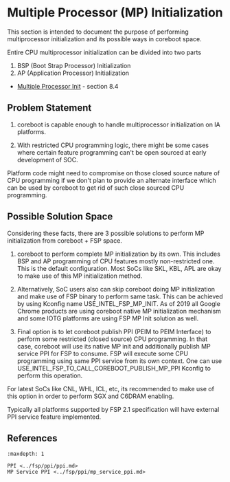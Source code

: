 # Multiple Processor (MP) Initialization

This section is intended to document the purpose of performing multiprocessor
initialization and its possible ways in coreboot space.

Entire CPU multiprocessor initialization can be divided into two parts
1. BSP (Boot Strap Processor) Initialization
2. AP (Application Processor) Initialization

* [Multiple Processor Init](https://www.intel.com/content/dam/www/public/us/en/documents/manuals/64-ia-32-architectures-software-developer-vol-3a-part-1-manual.pdf) - section 8.4

## Problem Statement

1. coreboot is capable enough to handle multiprocessor initialization on
IA platforms.

2. With restricted CPU programming logic, there might be some cases where
certain feature programming can't be open sourced at early development of SOC.

Platform code might need to compromise on those closed source nature of CPU
programming if we don't plan to provide an alternate interface which can be
used by coreboot to get rid of such close sourced CPU programming.

## Possible Solution Space

Considering these facts, there are 3 possible solutions to perform MP
initialization from coreboot + FSP space.

1. coreboot to perform complete MP initialization by its own. This includes
BSP and AP programming of CPU features mostly non-restricted one. This is
the default configuration. Most SoCs like SKL, KBL, APL are okay to make use
of this MP initialization method.

2. Alternatively, SoC users also can skip coreboot doing MP initialization
and make use of FSP binary to perform same task. This can be achieved by using
Kconfig name USE_INTEL_FSP_MP_INIT. As of 2019 all Google Chrome products are
using coreboot native MP initialization mechanism and some IOTG platforms
are using FSP MP Init solution as well.

3. Final option is to let coreboot publish PPI (PEIM to PEIM Interface) to
perform some restricted (closed source) CPU programming. In that case,
coreboot will use its native MP init and additionally publish MP service PPI
for FSP to consume. FSP will execute some CPU programming using same PPI
service from its own context. One can use
USE_INTEL_FSP_TO_CALL_COREBOOT_PUBLISH_MP_PPI Kconfig to perform this
operation.

For latest SoCs like CNL, WHL, ICL, etc, its recommended to make use of this
option in order to perform SGX and C6DRAM enabling.

Typically all platforms supported by FSP 2.1 specification will have
external PPI service feature implemented.

## References
```{toctree}
:maxdepth: 1

PPI <../fsp/ppi/ppi.md>
MP Service PPI <../fsp/ppi/mp_service_ppi.md>
```
